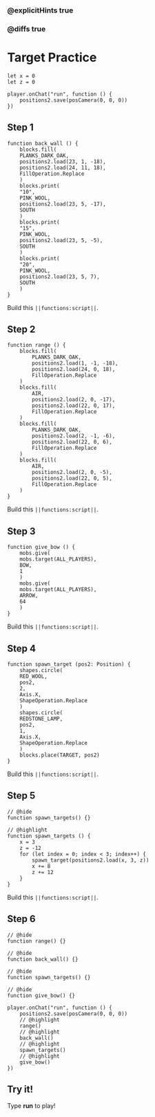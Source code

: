### @explicitHints true

### @diffs true

# Target Practice



```template
let x = 0
let z = 0

player.onChat("run", function () {
    positions2.save(posCamera(0, 0, 0))
})
```

## Step 1

```blocks
function back_wall () {
    blocks.fill(
    PLANKS_DARK_OAK,
    positions2.load(23, 1, -18),
    positions2.load(24, 11, 18),
    FillOperation.Replace
    )
    blocks.print(
    "10",
    PINK_WOOL,
    positions2.load(23, 5, -17),
    SOUTH
    )
    blocks.print(
    "15",
    PINK_WOOL,
    positions2.load(23, 5, -5),
    SOUTH
    )
    blocks.print(
    "20",
    PINK_WOOL,
    positions2.load(23, 5, 7),
    SOUTH
    )
}
```

Build this ``||functions:script||``.

## Step 2

```blocks
function range () {
    blocks.fill(
        PLANKS_DARK_OAK,
        positions2.load(1, -1, -18),
        positions2.load(24, 0, 18),
        FillOperation.Replace
    )
    blocks.fill(
        AIR,
        positions2.load(2, 0, -17),
        positions2.load(22, 0, 17),
        FillOperation.Replace
    )
    blocks.fill(
        PLANKS_DARK_OAK,
        positions2.load(2, -1, -6),
        positions2.load(22, 0, 6),
        FillOperation.Replace
    )
    blocks.fill(
        AIR,
        positions2.load(2, 0, -5),
        positions2.load(22, 0, 5),
        FillOperation.Replace
    )
}
```

Build this ``||functions:script||``.

## Step 3

```blocks
function give_bow () {
    mobs.give(
    mobs.target(ALL_PLAYERS),
    BOW,
    1
    )
    mobs.give(
    mobs.target(ALL_PLAYERS),
    ARROW,
    64
    )
}
```

Build this ``||functions:script||``.

## Step 4

```blocks
function spawn_target (pos2: Position) {
    shapes.circle(
    RED_WOOL,
    pos2,
    2,
    Axis.X,
    ShapeOperation.Replace
    )
    shapes.circle(
    REDSTONE_LAMP,
    pos2,
    1,
    Axis.X,
    ShapeOperation.Replace
    )
    blocks.place(TARGET, pos2)
}
```

Build this ``||functions:script||``.

## Step 5

```blocks
// @hide
function spawn_targets() {}

// @highlight
function spawn_targets () {
    x = 3
    z = -12
    for (let index = 0; index < 3; index++) {
        spawn_target(positions2.load(x, 3, z))
        x += 8
        z += 12
    }
}
```

Build this ``||functions:script||``.

## Step 6

```blocks
// @hide
function range() {}

// @hide
function back_wall() {}

// @hide
function spawn_targets() {}

// @hide
function give_bow() {}

player.onChat("run", function () {
    positions2.save(posCamera(0, 0, 0))
    // @highlight
    range()
    // @highlight
    back_wall()
    // @highlight
    spawn_targets()
    // @highlight
    give_bow()
})
```

## Try it!

Type **run** to play!